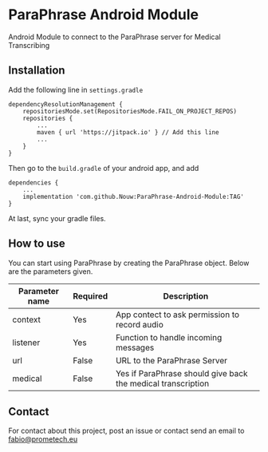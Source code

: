 # ParaPhrase Android Module

Android Module to connect to the ParaPhrase server for Medical Transcribing

## Installation

Add the following line in `settings.gradle`

```
dependencyResolutionManagement {
    repositoriesMode.set(RepositoriesMode.FAIL_ON_PROJECT_REPOS)
    repositories {
        ...
        maven { url 'https://jitpack.io' } // Add this line
        ...
    }
}
```

Then go to the `build.gradle` of your android app, and add
```
dependencies {
    ...
    implementation 'com.github.Nouw:ParaPhrase-Android-Module:TAG'
}
```

At last, sync your gradle files.

## How to use

You can start using ParaPhrase by creating the ParaPhrase object. Below are the parameters given.

|Parameter name   |Required   |Description   |
|-----------------|-----------|--------------|
|context          | Yes       | App contect to ask permission to record audio            |
|listener         | Yes       | Function to handle incoming messages                     |
|url              | False     | URL to the ParaPhrase Server
|medical          | False     | Yes if ParaPhrase should give back the medical transcription|

## Contact

For contact about this project, post an issue or contact send an email to fabio@prometech.eu